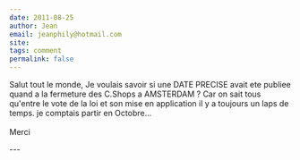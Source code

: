 ```yaml
---
date: 2011-08-25
author: Jean
email: jeanphily@hotmail.com
site: 
tags: comment
permalink: false
---
```


<p>Salut tout le monde, Je voulais savoir si une DATE PRECISE avait ete publiee quand a la fermeture des C.Shops a AMSTERDAM ? Car on sait tous qu'entre le vote de la loi et son mise en application il y a toujours un laps de temps. je comptais partir en Octobre...<br />
<br />
Merci<br />
</p>
---